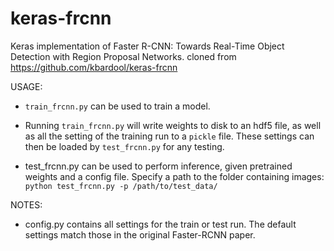 # keras-frcnn
Keras implementation of Faster R-CNN: Towards Real-Time Object Detection with Region Proposal Networks.
cloned from https://github.com/kbardool/keras-frcnn


USAGE:
- `train_frcnn.py` can be used to train a model. 

- Running `train_frcnn.py` will write weights to disk to an hdf5 file, as well as all the setting of the training run to a `pickle` file. These
settings can then be loaded by `test_frcnn.py` for any testing.

- test_frcnn.py can be used to perform inference, given pretrained weights and a config file. Specify a path to the folder containing
images:
    `python test_frcnn.py -p /path/to/test_data/`


NOTES:
- config.py contains all settings for the train or test run. The default settings match those in the original Faster-RCNN
paper. 


